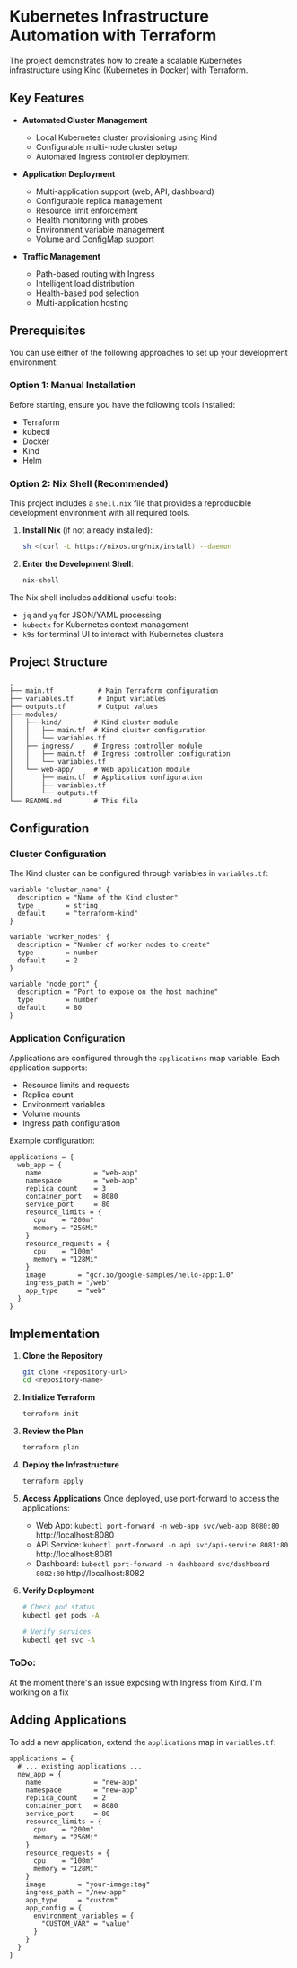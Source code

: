# Kubernetes Infrastructure Automation with Terraform

The project demonstrates how to create a scalable Kubernetes infrastructure using Kind (Kubernetes in Docker) with Terraform.

## Key Features

- **Automated Cluster Management**
  - Local Kubernetes cluster provisioning using Kind
  - Configurable multi-node cluster setup
  - Automated Ingress controller deployment

- **Application Deployment**
  - Multi-application support (web, API, dashboard)
  - Configurable replica management
  - Resource limit enforcement
  - Health monitoring with probes
  - Environment variable management
  - Volume and ConfigMap support

- **Traffic Management**
  - Path-based routing with Ingress
  - Intelligent load distribution
  - Health-based pod selection
  - Multi-application hosting

## Prerequisites

You can use either of the following approaches to set up your development environment:

### Option 1: Manual Installation

Before starting, ensure you have the following tools installed:

- Terraform
- kubectl
- Docker
- Kind
- Helm

### Option 2: Nix Shell (Recommended)

This project includes a `shell.nix` file that provides a reproducible development environment with all required tools.

1. **Install Nix** (if not already installed):
   ```bash
   sh <(curl -L https://nixos.org/nix/install) --daemon
   ```

2. **Enter the Development Shell**:
   ```bash
   nix-shell
   ```

The Nix shell includes additional useful tools:
- `jq` and `yq` for JSON/YAML processing
- `kubectx` for Kubernetes context management
- `k9s` for terminal UI to interact with Kubernetes clusters

## Project Structure

```
.
├── main.tf           # Main Terraform configuration
├── variables.tf      # Input variables
├── outputs.tf        # Output values
├── modules/
│   ├── kind/        # Kind cluster module
│   │   ├── main.tf  # Kind cluster configuration
│   │   └── variables.tf
│   ├── ingress/     # Ingress controller module
│   │   ├── main.tf  # Ingress controller configuration
│   │   └── variables.tf
│   └── web-app/     # Web application module
│       ├── main.tf  # Application configuration
│       ├── variables.tf
│       └── outputs.tf
└── README.md        # This file
```

## Configuration

### Cluster Configuration

The Kind cluster can be configured through variables in `variables.tf`:

```hcl
variable "cluster_name" {
  description = "Name of the Kind cluster"
  type        = string
  default     = "terraform-kind"
}

variable "worker_nodes" {
  description = "Number of worker nodes to create"
  type        = number
  default     = 2
}

variable "node_port" {
  description = "Port to expose on the host machine"
  type        = number
  default     = 80
}
```

### Application Configuration

Applications are configured through the `applications` map variable. Each application supports:

- Resource limits and requests
- Replica count
- Environment variables
- Volume mounts
- Ingress path configuration

Example configuration:

```hcl
applications = {
  web_app = {
    name             = "web-app"
    namespace        = "web-app"
    replica_count    = 3
    container_port   = 8080
    service_port     = 80
    resource_limits = {
      cpu    = "200m"
      memory = "256Mi"
    }
    resource_requests = {
      cpu    = "100m"
      memory = "128Mi"
    }
    image        = "gcr.io/google-samples/hello-app:1.0"
    ingress_path = "/web"
    app_type     = "web"
  }
}
```

## Implementation

1. **Clone the Repository**
   ```bash
   git clone <repository-url>
   cd <repository-name>
   ```

2. **Initialize Terraform**
   ```bash
   terraform init
   ```

3. **Review the Plan**
   ```bash
   terraform plan
   ```

4. **Deploy the Infrastructure**
   ```bash
   terraform apply
   ```

5. **Access Applications**
   Once deployed, use port-forward to access the applications:
   - Web App: `kubectl port-forward -n web-app svc/web-app 8080:80` http://localhost:8080
   - API Service: `kubectl port-forward -n api svc/api-service 8081:80` http://localhost:8081
   - Dashboard: `kubectl port-forward -n dashboard svc/dashboard 8082:80` http://localhost:8082

6. **Verify Deployment**
   ```bash
   # Check pod status
   kubectl get pods -A

   # Verify services
   kubectl get svc -A

### ToDo:
At the moment there's an issue exposing with Ingress from Kind. I'm working on a fix

## Adding Applications

To add a new application, extend the `applications` map in `variables.tf`:

```hcl
applications = {
  # ... existing applications ...
  new_app = {
    name             = "new-app"
    namespace        = "new-app"
    replica_count    = 2
    container_port   = 8080
    service_port     = 80
    resource_limits = {
      cpu    = "200m"
      memory = "256Mi"
    }
    resource_requests = {
      cpu    = "100m"
      memory = "128Mi"
    }
    image        = "your-image:tag"
    ingress_path = "/new-app"
    app_type     = "custom"
    app_config = {
      environment_variables = {
        "CUSTOM_VAR" = "value"
      }
    }
  }
}
```
